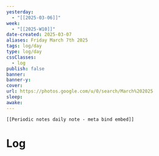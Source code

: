 ```yaml
---
yesterday: 
  - "[[2025-03-06]]"
week: 
  - "[[2025-W10]]" 
date-created: 2025-03-07
aliases: Friday March 7th 2025
tags: log/day
type: log/day
cssClasses:
  - log
publish: false
banner: 
banner-y: 
cover: 
url: https://photos.google.com/u/0/search/March%202025
sleep: 
awake:
---
```


```meta-bind-embed
[[Periodic notes daily note - meta bind embed]]
```

# Log